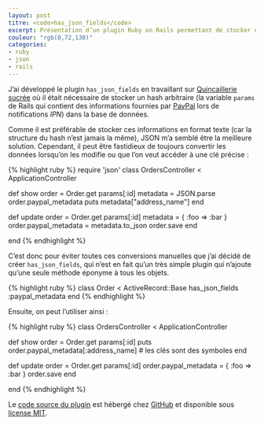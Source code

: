 ```yaml
---
layout: post
titre: <code>has_json_fields</code>
excerpt: Présentation d’un plugin Ruby on Rails permettant de stocker des objets Ruby dans le champ d’un modèle <code>ActiveRecord</code> sous forme de chaine JSON, en convertissant automatiquement à la lecture et à l’écriture.
couleur: "rgb(0,72,130)"
categories:
- ruby
- json
- rails
---
```


J’ai développé le plugin `has_json_fields` en travaillant sur [Quincaillerie sucrée](http://www.quincailleriesucree.com) où il était nécessaire de stocker un hash arbitraire (la variable `params` de Rails qui contient des informations fournies par [PayPal](http://www.paypal.com) lors de notifications *IPN*) dans la base de données.

Comme il est préférable de stocker ces informations en format texte (car la structure du hash n’est jamais la même), JSON m’a semblé être la meilleure solution. Cependant, il peut être fastidieux de toujours convertir les données lorsqu’on les modifie ou que l’on veut accéder à une clé précise :

{% highlight ruby %}
require 'json'
class OrdersController < ApplicationController

  def show
    order = Order.get params[:id]
    metadata = JSON.parse order.paypal_metadata
    puts metadata["address_name"]
  end

  def update
    order = Order.get params[:id]
    metadata = { :foo => :bar }
    order.paypal_metadata = metadata.to_json
    order.save
  end

end
{% endhighlight %}

C’est donc pour éviter toutes ces conversions manuelles que j’ai décidé de créer `has_json_fields`, qui n’est en fait qu’un très simple plugin qui n’ajoute qu’une seule méthode éponyme à tous les objets.

{% highlight ruby %}
class Order < ActiveRecord::Base
  has_json_fields :paypal_metadata
end
{% endhighlight %}

Ensuite, on peut l’utiliser ainsi :

{% highlight ruby %}
class OrdersController < ApplicationController

  def show
    order = Order.get params[:id]
    puts order.paypal_metadata[:address_name] # les clés sont des symboles
  end

  def update
    order = Order.get params[:id]
    order.paypal_metadata = { :foo => :bar }
    order.save
  end

end
{% endhighlight %}

Le [code source du plugin](http://github.com/remiprev/has_json_fields) est hébergé chez [GitHub](http://github.com) et disponible sous [license MIT](http://github.com/remiprev/has_json_fields/blob/master/LICENSE).
